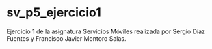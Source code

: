 # sv_p5_ejercicio1

Ejercicio 1 de la asignatura Servicios Móviles realizada por Sergio Díaz Fuentes y Francisco Javier Montoro Salas.
